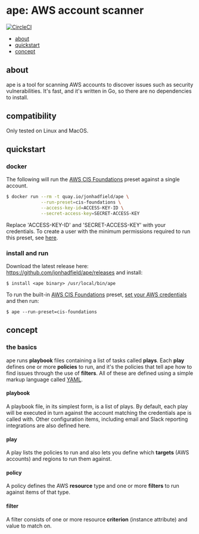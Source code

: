 
# ape: AWS account scanner
[![CircleCI](https://circleci.com/gh/jonhadfield/ape/tree/master.svg?style=shield&circle-token=16e5cf0096cd4f6c7894e10f25b51e07746fa0b7)](https://circleci.com/gh/jonhadfield/ape/tree/master)

- [about](#about)
- [quickstart](#quickstart)
- [concept](#concept)

## about

ape is a tool for scanning AWS accounts to discover issues such as security vulnerabilities.
It's fast, and it's written in Go, so there are no dependencies to install.

## compatibility

Only tested on Linux and MacOS.

## quickstart

### docker
The following will run the [AWS CIS Foundations](https://d0.awsstatic.com/whitepapers/compliance/AWS_CIS_Foundations_Benchmark.pdf) preset against a single account.  

```bash
$ docker run --rm -t quay.io/jonhadfield/ape \
             --run-preset=cis-foundations \
             --access-key-id=ACCESS-KEY-ID \
             --secret-access-key=SECRET-ACCESS-KEY   
```
Replace 'ACCESS-KEY-ID' and 'SECRET-ACCESS-KEY' with your credentials.
To create a user with the minimum permissions required to run this preset, see [here](https://github.com/jonhadfield/ape/blob/master/docs/cis-foundations-policy.md). 

### install and run

Download the latest release here: https://github.com/jonhadfield/ape/releases and install:

``
$ install <ape binary> /usr/local/bin/ape
``

To run the built-in [AWS CIS Foundations](https://d0.awsstatic.com/whitepapers/compliance/AWS_CIS_Foundations_Benchmark.pdf) preset, [set your AWS credentials](https://docs.aws.amazon.com/cli/latest/userguide/cli-chap-getting-started.html) and then run:

``
$ ape --run-preset=cis-foundations
``

## concept

### the basics

ape runs **playbook** files containing a list of tasks called **plays**. Each **play** defines one or more **policies** to run, and it's the policies that tell ape how to find issues through the use of **filters**.
All of these are defined using a simple markup language called [YAML](http://yaml.org/).

#### playbook

A playbook file, in its simplest form, is a list of plays. By default, each play will be executed in turn against the account matching the credentials ape is called with. 
Other configuration items, including email and Slack reporting integrations are also defined here. 

#### play

A play lists the policies to run and also lets you define which **targets** (AWS accounts) and regions to run them against. 

#### policy

A policy defines the AWS **resource** type and one or more **filters** to run against items of that type.
	
#### filter

A filter consists of one or more resource **criterion** (instance attribute) and value to match on.
